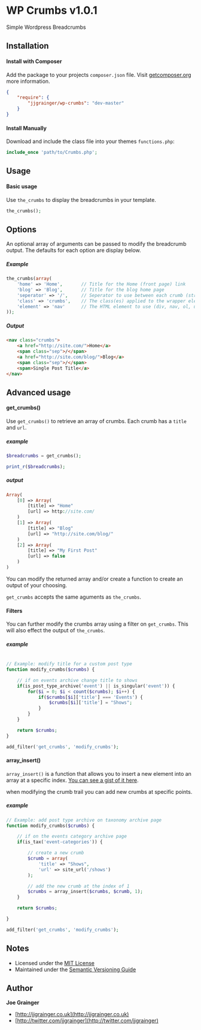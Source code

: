 # WP Crumbs v1.0.1

Simple Wordpress Breadcrumbs

## Installation

#### Install with Composer

Add the package to your projects `composer.json` file. Visit [getcomposer.org](http://getcomposer.org/) more information.

```json
{
    "require": {
        "jjgrainger/wp-crumbs": "dev-master"
    }
}
```

#### Install Manually

Download and include the class file into your themes `functions.php`:

```php
include_once 'path/to/Crumbs.php';
```


## Usage

#### Basic usage

Use `the_crumbs` to display the breadcrumbs in your template.

```php
the_crumbs();
```

## Options

An optional array of arguments can be passed to modify the breadcrumb output.
The defaults for each option are display below.

##### Example

```php
the_crumbs(array(
    'home' => 'Home',       // Title for the Home (front page) link
    'blog' => 'Blog',       // Title for the blog home page
    'seperator' => '/',     // Seperator to use between each crumb (string or false)
    'class' => 'crumbs',    // The class(es) applied to the wrapper element ('crumbs', 'nav crumbs')
    'element' => 'nav'      // The HTML element to use (div, nav, ol, ul)
));
```

##### Output

```html
<nav class="crumbs">
    <a href="http://site.com/">Home</a>
    <span class="sep">/</span>
    <a href="http://site.com/blog/">Blog</a>
    <span class="sep">/</span>
    <span>Single Post Title</a>
</nav>
```


## Advanced usage

#### get_crumbs()

Use `get_crumbs()` to retrieve an array of crumbs. Each crumb has a `title` and `url`.

##### example

```php
$breadcrumbs = get_crumbs();

print_r($breadcrumbs);
```

##### output
```php
Array(
    [0] => Array(
        [title] => "Home"
        [url] => http://site.com/
    )
    [1] => Array(
        [title] => "Blog"
        [url] => "http://site.com/blog/"
    )
    [2] => Array(
        [title] => "My First Post"
        [url] => false
    )
)
```

You can modify the returned array and/or create a function to create an output of your choosing.

`get_crumbs` accepts the same aguments as `the_crumbs`.

#### Filters

You can further modify the crumbs array using a filter on `get_crumbs`. This will also effect the output of `the_crumbs`.

##### example

```php

// Example: modify title for a custom post type
function modify_crumbs($crumbs) {

    // if on events archive change title to shows
    if(is_post_type_archive('event') || is_singular('event')) {
        for($i = 0; $i < count($crumbs); $i++) {
            if($crumbs[$i]['title'] === 'Events') {
                $crumbs[$i]['title'] = "Shows";
            }
        }
    }

    return $crumbs;
}

add_filter('get_crumbs', 'modify_crumbs');
```

#### array_insert()

`array_insert()` is a function that allows you to insert a new element into an array at a specific index.
[You can see a gist of it here](https://gist.github.com/jjgrainger/845271930a319079b74b).

when modifying the crumb trail you can add new crumbs at specific points.

##### example

```php
// Example: add post type archive on taxonomy archive page
function modify_crumbs($crumbs) {

    // if on the events category archive page
    if(is_tax('event-categories')) {

        // create a new crumb
        $crumb = array(
            'title' => "Shows",
            'url' => site_url('/shows')
        );

        // add the new crumb at the index of 1
        $crumbs = array_insert($crumbs, $crumb, 1);
    }

    return $crumbs;

}

add_filter('get_crumbs', 'modify_crumbs');
```

## Notes

* Licensed under the [MIT License](https://github.com/jjgrainger/wp-crumbs/blob/master/LICENSE)
* Maintained under the [Semantic Versioning Guide](http://semver.org)

## Author

**Joe Grainger**
* [http://jjgrainger.co.uk](http://jjgrainger.co.uk)
* [http://twitter.com/jjgrainger](http://twitter.com/jjgrainger)
